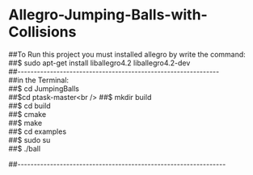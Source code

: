# Allegro-Jumping-Balls-with-Collisions
##To Run this project you must installed allegro by write the command:<br />
##$ sudo apt-get install liballegro4.2 liballegro4.2-dev<br />
##--------------------------------------------------------------<br />
##in the Terminal:<br />
##$ cd JumpingBalls<br />
##$cd ptask-master<br />
##$ mkdir build<br />
##$ cd build<br />
##$ cmake<br />
##$ make<br />
##$ cd examples<br />
##$ sudo su<br />
##$ ./ball<br />

##----------------------------------------------------------------
